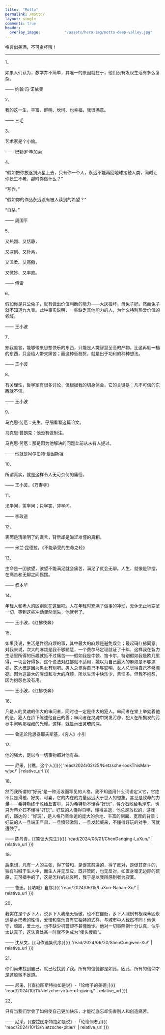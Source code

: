 ```yaml
---
title:  "Motto"
permalink: /motto/
layout: single
comments: true
header:
  overlay_image:           "/assets/hero-img/motto-deep-valley.jpg"
---
```


格言似美酒，不可贪杯哦！

---

1、

如果人们认为，数学并不简单，其唯一的原因就在于，他们没有发现生活有多么复杂。

—— 约翰·冯·诺依曼

2、

我的这一生，丰富、鲜明、坎坷、也幸福，我很满意。

—— 三毛

3、

艺术家是个小偷。

—— 巴勃罗·毕加索

4、

“假如把你放逐到火星上去，只有你一个人，永远不能再回地球接触人类，同时让你长生不老，那时你做什么？”

“写作。”

“假如你的作品永远没有被人读到的希望？”

“自杀。”

—— 周国平

5、

又热烈、又恬静，

又深刻、又朴素，

又温柔、又高傲，

又微妙、又率直。

—— 傅雷

6、

假如你是只公兔子，就有做出价值判断的能力——大灰狼坏，母兔子好。然而兔子就不知道九九表。此种事实说明，一些缺乏其他能力的人，为什么特别热爱价值的领域。

—— 王小波

7、

恕我直言，能够带来思想快乐的东西，只能是人类智慧至高的产物。比这再低一档的东西，只会给人带来痛苦；而这种低档货，就是出于功利的种种想法。

—— 王小波

8、

有关理性，哲学家有很多讨论，但根据我的切身体会，它的关键是：凡不可信的东西就不信。

—— 王小波

9、

马克思·劳厄：先生，仔细看看这篇论文。

马克思·普朗克：他没有做附注。

马克思·劳厄：那是因为他解决的问题此前从未有人提过。

—— 他就是阿尔伯特·爱因斯坦

10、

所谓真实，就是这样令人无可奈何的庸俗。

—— 王小波，《万寿寺》

11、

求学问，需学问；只学答，非学问。

—— 李政道

12、

表面是清晰明了的谎言，背后却是晦涩难懂的真相。

—— 米兰·昆德拉，《不能承受的生命之轻》

13、

生命是一团欲望，欲望不能满足就会痛苦，满足了就会无聊。人生，就像是钟摆，在痛苦和无聊之间摇摆。

—— 叔本华

14、

年轻人和老人的区别就在这里吧。人在年轻时充满了做事的冲动，无休无止地变革一切，等到这些冲动骤然消失，他就老了。

—— 王小波，《红拂夜奔》

15、

如果我说，生活是件很麻烦的事，其中最大的麻烦是避免误会；最起码红拂同意。对我来说，次大的麻烦是我不够聪慧，一个费尔马定理就证了十年，这样我在智力生活里所得的乐趣就抵不过痛苦——假如我是牛顿、笛卡尔，特别假如我是欧几里得，一切会好得多。这个说法对红拂就不适用，她以为自己最大的麻烦是不够漂亮，这大概是因为男女有别吧。男人总觉得自己不够聪明，女人总觉得自己不够漂亮。因为这最大的麻烦和次大的麻烦，所以生活中快乐少，苦恼多。但我不抱怨，因为抱怨也没有用。

—— 王小波，《红拂夜奔》

16、

凡是人的灵魂的伟大的审问者，同时也一定是伟大的犯人。审问者在堂上举劾着他的恶，犯人在阶下陈述他自己的善；审问者在灵魂中揭发污秽，犯人在所揭发的污秽中阐明那埋藏的光耀。这样，就显示出灵魂的深。 

—— 鲁迅论陀思妥耶夫斯基，《穷人》小引

17、

他的强大，足以令一切事物都对他有益。

—— 尼采，[《瞧，这个人》]({{ 'read/2024/02/25/Nietzsche-lookThisMan-wise/' | relative_url }})

18、

然而我所谓的“好玩”是一种活泼而罕见的人格，我不知道用什么词语定义它，它绝不只是滑稽、好笑、可喜，它的内在的力量远远大于世人的想象，甚至是致命的力量——希特勒终于败给丘吉尔，只为希特勒不懂得“好玩”，蒋介石败给毛泽东，也只为蒋介石不懂得“好玩”。好玩的人懂得自嘲，懂得进退，他总是放松的，游戏的，豁达的：“好玩”，是人格乃至命运的庞大的余地、丰富的侧面、宽厚的背景；好玩的人一旦端正严肃，一旦愤怒激烈，一旦发起威来，不懂得好玩的对手，可就遭殃了。

—— 陈丹青，[《笑谈大先生》]({{ 'read/2024/06/01/ChenDanqing-LuXun/' | relative_url }})

19、

后来想，凡有一人的主张，得了赞和，是促其前进的，得了反对，是促其奋斗的，独有叫喊于生人中，而生人并无反应，既非赞同，也无反对，如置身毫无边际的荒原，无可措手的了，这是怎样的悲哀呵，我于是以我所感到者为寂寞。

—— 鲁迅，[《呐喊》自序]({{ 'read/2024/06/15/LuXun-Nahan-Xu/' | relative_url }})

20、

我实在是个乡下人，说乡下人我毫无骄傲，也不在自贬，乡下人照例有根深蒂固永远是乡巴老的性情，爱憎和哀乐自有它独特的式样，与城市中人截然不同！他保守，顽固，爱土地，也不缺少机警却不甚懂诡诈。他对一切事照例十分认真，似乎太认真了，这认真处某一时就不免成为“傻头傻脑”。

—— 沈从文，[《习作选集代序》]({{ 'read/2024/06/20/ShenCongwen-Xu/' | relative_url }})

21、

你们尚未找到自己，就已经找到了我。所有的信徒都是如此，因此，所有的信仰才是这般微不足道。

—— 尼采，[《查拉图斯特拉如是说》-「论给予的美德」]({{ 'read/2024/10/11/Nietzche-virtue-of-giving/' | relative_url }})

22、

只有当我们学会了如何使自己更加快乐，才能彻底忘却伤害别人和创造痛苦。

—— 尼采，[《查拉图斯特拉如是说》-「论怜悯者」]({{ 'read/2024/10/13/Nietzsche-pitier/' | relative_url }})
